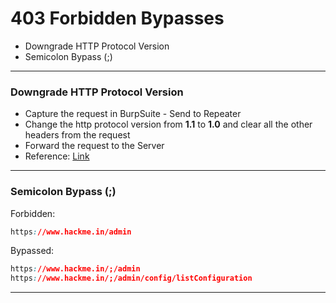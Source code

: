 # 403 Forbidden Bypasses

- Downgrade HTTP Protocol Version
- Semicolon Bypass (;)

---
### Downgrade HTTP Protocol Version

  - Capture the request in BurpSuite - Send to Repeater
  - Change the http protocol version from **1.1** to **1.0** and clear all the other headers from the request
  - Forward the request to the Server
  - Reference: [Link](https://medium.com/@abbasheybati1/403-bypass-lyncdiscover-microsoft-com-db2778458c33)
---
### Semicolon Bypass (;)

Forbidden:
```CSS
https://www.hackme.in/admin
```
Bypassed:
```CSS
https://www.hackme.in/;/admin
https://www.hackme.in/;/admin/config/listConfiguration
```
---
